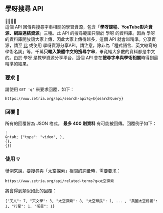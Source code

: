 ## 學呀搜尋 API
💛💚💙💜  
這個 API 回傳與搜尋字串相關的學習資源，包含「**學呀課程、YouTube影片資源、網路連結資源**」三種。此 API 的搜尋範圍只限於 學呀 的資料庫。因為 學呀 的資料庫開放讓大家上傳，因此大家上傳得越多，這個 API 就會越精準。分享資源，請至 [此](https://zetria.org/share) 或使用 學呀資源分享API。請注意，除非為「程式語言、英文縮寫的學術名詞」等，千萬**只輸入繁體中文的搜尋字串**，畢竟絕大多數的資料都是中文的。由於 學呀 是教學資源分享平台，這個 API 會在**搜尋字串與學術相關**時得到最精準的結果。
  
### 要求 🙏
請使用 `` GET 'q' `` 來要求回覆，如下：  

``https://www.zetria.org/api/search-api?q=${searchQuery}``  

### 回覆 📃
所有的回覆皆為 JSON 格式。 **最多 400 則資料** 有可能被回傳。回覆例子如下：  

```
[
&ntab; {"type": "video", },  
{},  
{}]
```

### 使用 💡
舉例來說，要搜尋與「太空探索」相關的詞彙時，需要要求：  
  
``https://www.zetria.org/api/related-terms?q=太空探索``  
  
將會得到類似如此的回覆：  
  
``{"天文": 7, "天文學": 3, "太空探索": 8, "太空殖民": 1, ... , "美國太空總署": 1, "行星": 1, "衛星": 1}``
